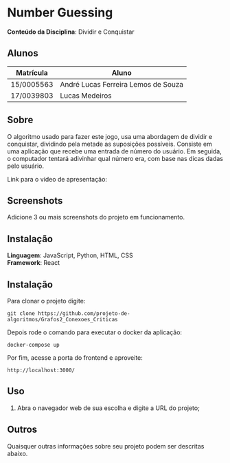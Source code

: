 # Number Guessing 

**Conteúdo da Disciplina**: Dividir e Conquistar<br>

## Alunos
|Matrícula | Aluno |
| -- | -- |
| 15/0005563 |  André Lucas Ferreira Lemos de Souza |
| 17/0039803 |  Lucas Medeiros |

## Sobre 
O algoritmo usado para fazer este jogo, usa uma abordagem de dividir e conquistar, dividindo pela metade as suposições possíveis.
Consiste em uma aplicação que recebe uma entrada de número do usuário. Em seguida, o computador tentará adivinhar qual número era, com base nas dicas dadas pelo usuário.

Link para o vídeo de apresentação: []()

## Screenshots
Adicione 3 ou mais screenshots do projeto em funcionamento.

## Instalação 
**Linguagem**: JavaScript, Python, HTML, CSS <br>
**Framework**: React <br>

## Instalação 

Para clonar o projeto digite:

    git clone https://github.com/projeto-de-algoritmos/Grafos2_Conexoes_Criticas

Depois rode o comando para executar o docker da aplicação:

    docker-compose up

Por fim, acesse a porta do frontend e aproveite:

    http://localhost:3000/

## Uso 

1. Abra o navegador web de sua escolha e digite a URL do projeto;<br>

## Outros 
Quaisquer outras informações sobre seu projeto podem ser descritas abaixo.




